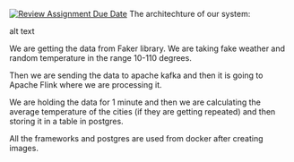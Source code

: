 [![Review Assignment Due Date](https://classroom.github.com/assets/deadline-readme-button-24ddc0f5d75046c5622901739e7c5dd533143b0c8e959d652212380cedb1ea36.svg)](https://classroom.github.com/a/234bMY4A)
The architechture of our system:

alt text

We are getting the data from Faker library. We are taking fake weather and random temperature in the range 10-110 degrees.

Then we are sending the data to apache kafka and then it is going to Apache Flink where we are processing it.

We are holding the data for 1 minute and then we are calculating the average temperature of the cities (if they are getting repeated) and then storing it in a table in postgres.

All the frameworks and postgres are used from docker after creating images.
